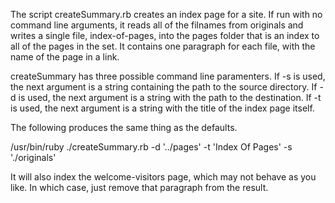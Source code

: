 <p> The script createSummary.rb creates an index page for a site. If run with no command line arguments, it reads all of the filnames from originals and writes a single file, index-of-pages, into the pages folder that is an index to all of the pages in the set. It contains one paragraph for each file, with the name of the page in a link. </p>

<p> createSummary has three possible command line paramenters. If -s is used, the next argument is a string containing the path to the source directory. If -d is used, the next argument is a string with the path to the destination. If -t is used, the next argument is a string with the title of the index page itself. </p>

<p> The following produces the same thing as the defaults. </p>

<p> /usr/bin/ruby ./createSummary.rb -d '../pages' -t 'Index Of Pages' -s './originals' </p>

<p>It will also index the welcome-visitors page, which may not behave as you like. In which case, just remove that paragraph from the result.</p>
